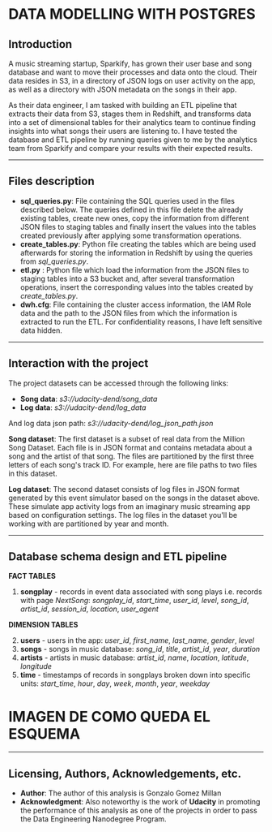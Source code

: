 # **DATA MODELLING WITH POSTGRES**

## **Introduction**
A music streaming startup, Sparkify, has grown their user base and song database and want to move their processes and data onto the cloud. Their data resides in S3, in a directory of JSON logs on user activity on the app, as well as a directory with JSON metadata on the songs in their app.

As their data engineer, I am tasked with building an ETL pipeline that extracts their data from S3, stages them in Redshift, and transforms data into a set of dimensional tables for their analytics team to continue finding insights into what songs their users are listening to. I have tested the database and ETL pipeline by running queries given to me by the analytics team from Sparkify and compare your results with their expected results.

---

## **Files description**
- **sql_queries.py**: File containing the SQL queries used in the files described below. The queries defined in this file delete the already existing tables, create new ones, copy the information from different JSON files to staging tables and finally insert the values into the tables created previously after applying some transformation operations.
- **create_tables.py**: Python file creating the tables which are being used afterwards for storing the information in Redshift by using the queries from *sql_queries.py*.
- **etl.py** : Python file which load the information from the JSON files to staging tables into a S3 bucket and, after several transformation operations, insert the corresponding values into the tables created by *create_tables.py*.
- **dwh.cfg**: File containing the cluster access information, the IAM Role data and the path to the JSON files from which the information is extracted to run the ETL. For confidentiality reasons, I have left sensitive data hidden.
---

## **Interaction with the project**
The project datasets can be accessed through the following links:
- **Song data**: *s3://udacity-dend/song_data*
- **Log data**: *s3://udacity-dend/log_data*

And log data json path: *s3://udacity-dend/log_json_path.json*

**Song dataset**: The first dataset is a subset of real data from the Million Song Dataset. Each file is in JSON format and contains metadata about a song and the artist of that song. The files are partitioned by the first three letters of each song's track ID. For example, here are file paths to two files in this dataset.

**Log dataset**: The second dataset consists of log files in JSON format generated by this event simulator based on the songs in the dataset above. These simulate app activity logs from an imaginary music streaming app based on configuration settings. The log files in the dataset you'll be working with are partitioned by year and month.



---

## **Database schema design and ETL pipeline**
**FACT TABLES**

1. **songplay** - records in event data associated with song plays i.e. records with page *NextSong*: *songplay_id*, *start_time*, *user_id*, *level*, *song_id*, *artist_id*, *session_id*, *location*, *user_agent*

**DIMENSION TABLES**

2. **users** - users in the app: *user_id*, *first_name*, *last_name*, *gender*, *level*
3. **songs** - songs in music database: *song_id*, *title*, *artist_id*, *year*, *duration*
4. **artists** - artists in music database: *artist_id*, *name*, *location*, *latitude*, *longitude*
5. **time** - timestamps of records in songplays broken down into specific units: *start_time*, *hour*, *day*, *week*, *month*, *year*, *weekday*

# IMAGEN DE COMO QUEDA EL ESQUEMA

---
## **Licensing, Authors, Acknowledgements, etc.**
- **Author**: The author of this analysis is Gonzalo Gomez Millan
- **Acknowledgment**: Also noteworthy is the work of **Udacity** in promoting the performance of this analysis as one of the projects in order to pass the Data Engineering Nanodegree Program.